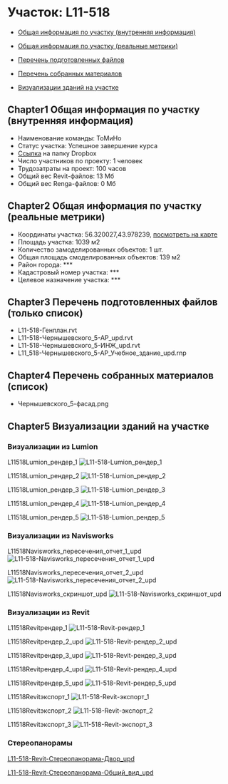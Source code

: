 # Участок: L11-518

* [Общая информация по участку (внутренняя информация)](#Chapter1)

* [Общая информация по участку (реальные метрики)](#Chapter2)

* [Перечень подготовленных файлов](#Chapter3)

* [Перечень собранных материалов](#Chapter4)

* [Визуализации зданий на участке](#Chapter5)

## <a id="test">Chapter1</a> Общая информация по участку (внутренняя информация)
+ Наименование команды: ТоМиНо
+ Статус участка: Успешное завершение курса
+ [Ссылка](https://www.dropbox.com/sh/wvvgv1nw1iqred9/AADgPVp61GfTDdWn-irKdbCRa/L11_518?dl=0) на папку Dropbox
+ Число участников по проекту: 1 человек
+ Трудозатраты на проект: 100 часов
+ Общий вес Revit-файлов: 13 Мб
+ Общий вес Renga-файлов: 0 Мб
## <a id="test">Chapter2</a> Общая информация по участку (реальные метрики)
+ Координаты участка: 56.320027,43.978239, [посмотреть на карте]("yandex.ru/maps/47/nizhny-novgorod/?ll=56.320027%2C43.978239&z=19")
+ Площадь участка: 1039 м2
+ Количество замоделированных объектов: 1 шт.
+ Общая площадь смоделированных объектов: 139 м2
+ Район города: *** 
+ Кадастровый номер участка: *** 
+ Целевое назначение участка: *** 
## <a id="test">Chapter3</a> Перечень подготовленных файлов (только список)
+ L11-518-Генплан.rvt
+ L11-518-Чернышевского_5-АР_upd.rvt
+ L11-518-Чернышевского_5-ИНЖ_upd.rvt
+ L11_518-Чернышевского_5-АР_Учебное_здание_upd.rnp
## <a id="test">Chapter4</a> Перечень собранных материалов (список)
+ Чернышевского_5-фасад.png
## <a id="test">Chapter5</a> Визуализации зданий на участке
### Визуализации из Lumion
L11518Lumion_рендер_1
![L11-518-Lumion_рендер_1](/Images/L11_518/L11-518-Lumion_рендер_1_Compressed.jpg)

L11518Lumion_рендер_2
![L11-518-Lumion_рендер_2](/Images/L11_518/L11-518-Lumion_рендер_2_Compressed.jpg)

L11518Lumion_рендер_3
![L11-518-Lumion_рендер_3](/Images/L11_518/L11-518-Lumion_рендер_3_Compressed.jpg)

L11518Lumion_рендер_4
![L11-518-Lumion_рендер_4](/Images/L11_518/L11-518-Lumion_рендер_4_Compressed.jpg)

L11518Lumion_рендер_5
![L11-518-Lumion_рендер_5](/Images/L11_518/L11-518-Lumion_рендер_5_Compressed.jpg)

### Визуализации из Navisworks
L11518Navisworks_пересечения_отчет_1_upd
![L11-518-Navisworks_пересечения_отчет_1_upd](/Images/L11_518/L11-518-Navisworks_пересечения_отчет_1_upd_Compressed.jpg)

L11518Navisworks_пересечения_отчет_2_upd
![L11-518-Navisworks_пересечения_отчет_2_upd](/Images/L11_518/L11-518-Navisworks_пересечения_отчет_2_upd_Compressed.jpg)

L11518Navisworks_скриншот_upd
![L11-518-Navisworks_скриншот_upd](/Images/L11_518/L11-518-Navisworks_скриншот_upd_Compressed.jpg)

### Визуализации из Revit
L11518Revitрендер_1
![L11-518-Revit-рендер_1](/Images/L11_518/L11-518-Revit-рендер_1_Compressed.jpg)

L11518Revitрендер_2_upd
![L11-518-Revit-рендер_2_upd](/Images/L11_518/L11-518-Revit-рендер_2_upd_Compressed.jpg)

L11518Revitрендер_3_upd
![L11-518-Revit-рендер_3_upd](/Images/L11_518/L11-518-Revit-рендер_3_upd_Compressed.jpg)

L11518Revitрендер_4_upd
![L11-518-Revit-рендер_4_upd](/Images/L11_518/L11-518-Revit-рендер_4_upd_Compressed.jpg)

L11518Revitрендер_5_upd
![L11-518-Revit-рендер_5_upd](/Images/L11_518/L11-518-Revit-рендер_5_upd_Compressed.jpg)

L11518Revitэкспорт_1
![L11-518-Revit-экспорт_1](/Images/L11_518/L11-518-Revit-экспорт_1_Compressed.jpg)

L11518Revitэкспорт_2
![L11-518-Revit-экспорт_2](/Images/L11_518/L11-518-Revit-экспорт_2_Compressed.jpg)

L11518Revitэкспорт_3
![L11-518-Revit-экспорт_3](/Images/L11_518/L11-518-Revit-экспорт_3_Compressed.jpg)

### Стереопанорамы
[L11-518-Revit-Стереопанорама-Двор_upd](https://pano.autodesk.com/pano.html?url=jpgs/4a6d5af9-8095-41de-b78c-58395dc9aff8&version=2)

[L11-518-Revit-Стереопанорама-Общий_вид_upd](https://pano.autodesk.com/pano.html?url=jpgs/a46a2339-6680-4cd9-9530-029b9d1cb66c&version=2)

